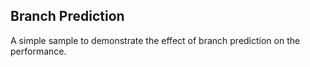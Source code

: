 Branch Prediction
---
A simple sample to demonstrate the effect of branch prediction on the performance.
